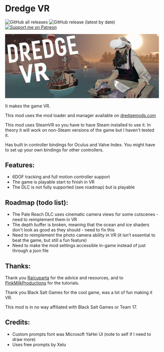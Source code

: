 # Dredge VR

![GitHub all releases](https://img.shields.io/github/downloads/xen-42/DredgeVR/total?style=for-the-badge)
![GitHub release (latest by date)](https://img.shields.io/github/downloads/xen-42/DredgeVR/latest/total?style=for-the-badge)
[![Support me on Patreon](https://img.shields.io/endpoint.svg?url=https%3A%2F%2Fshieldsio-patreon.vercel.app%2Fapi%3Fusername%3Dxen42%26type%3Dpatrons&style=for-the-badge)](https://patreon.com/xen42)

![Dredge VR Banner](RepoAssets/banner.png)

It makes the game VR.

This mod uses the mod loader and manager available on [dredgemods.com](https://dredgemods.com/)

This mod uses SteamVR so you have to have Steam installed to use it. In theory it will work on non-Steam versions of the game but I haven't tested it.

Has built in controller bindings for Oculus and Valve Index. You might have to set up your own bindings for other controllers.

## Features:
- 6DOF tracking and full motion controller support
- The game is playable start to finish in VR
- The DLC is not fully supported (see roadmap) but is playable

## Roadmap (todo list):
- The Pale Reach DLC uses cinematic camera views for some cutscenes - need to reimplement them in VR
- The depth buffer is broken, meaning that the ocean and ice shaders don't look as good as they should - need to fix this
- Need to reimplement the photo camera ability in VR (it isn't essential to beat the game, but still a fun feature)
- Need to make the mod settings accessible in-game instead of just through a json file

## Thanks:
Thank you [Raicuparta](https://github.com/Raicuparta) for the advice and resources, and to [PinkMilkProductions](https://youtu.be/qT-V59Yw6UY?si=WKBkwutwuEEbHlDN) for the tutorials.

Thank you Black Salt Games for the cool game, was a lot of fun making it VR.

This mod is in no way affiliated with Black Salt Games or Team 17.

## Credits:
- Custom prompts font was Microsoft YaHei UI (note to self if I need to draw more)
- Uses free prompts by Xelu

